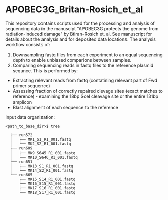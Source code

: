 # APOBEC3G_Britan-Rosich_et_al

This repository contains scripts used for the processing and analysis of sequencing data in the manuscipt "APOBEC3G protects the genome from radiation-induced damage" by Btiran-Rosich et. al. See manuscript for details about the analysis and for deposited data locations.
The analysis workflow consists of:
1. Downsampling fastq files from each experiment to an equal sequencing depth to enable unbiased comparions between samples.
1. Comparing sequencing reads in fastq files to the reference plasmid sequnce. This is performed by:
  - Extracting relevant reads from fastq (contatining relevant part of Fwd primer sequence)
  - Assessing fraction of correctly repaired clevage sites (exact matches to reference) - examining the 18bp SceI cleavage site or the entire 131bp amplicon
  - Blast alignment of each sequence to the reference




Input data organization:
```
<path_to_base_dir>$ tree

  ├── run572 
  │   ├── MK1_S1_R1_001.fastq
  │   └── MK2_S2_R1_001.fastq
  ├── run609 
  │   ├── MK9_S645_R1_001.fastq 
  │   └── MK10_S646_R1_001.fastq  
  ├── run651
  │   ├── MK13_S1_R1_001.fastq 
  │   └── MK14_S2_R1_001.fastq 
  └── run665
      ├── MK15_S14_R1_001.fastq
      ├── MK16_S15_R1_001.fastq
      ├── MK17_S16_R1_001.fastq
      └── MK18_S17_R1_001.fastq

```
